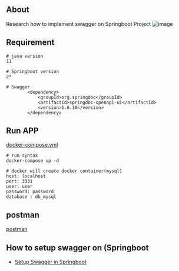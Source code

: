 ## About
Research how to implement swagger on Springboot Project
![image](https://github.com/denitiawan/research-swagger-springboot-two/assets/11941308/0d0397c7-be49-430e-9295-0cef4e3bfef0)


## Requirement

```
# java version
11

# Springboot version
2*

# Swagger
        <dependency>
            <groupId>org.springdoc</groupId>
            <artifactId>springdoc-openapi-ui</artifactId>
            <version>1.6.10</version>
        </dependency>

```

## Run APP
[docker-compose.yml](https://github.com/denitiawan/research-swagger-springboot-two/blob/main/tmp/docker-demo-swagger/docker-compose.yml)
```
# run syntax
docker-compose up -d

# docker will create docker container(mysql)
host: localhost
port: 3331      
user: user
password: password
database : db_mysql
```

## postman
[postman](https://github.com/denitiawan/research-swagger-springboot-two/tree/main/tmp/postman)



## How to setup swagger on (Springboot
- [Setup Swagger in Springboot](https://github.com/denitiawan/research-swagger-springboot-two/blob/main/tmp/doc/howToImplementSwaggerOnSpringboot.md)
